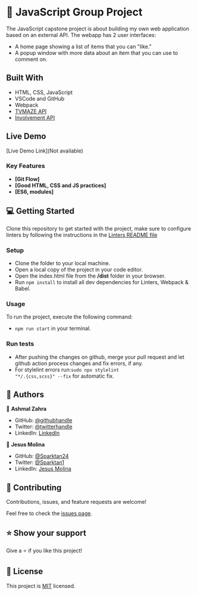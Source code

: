 <!-- PROJECT DESCRIPTION -->

# 📖 JavaScript Group Project

The JavaScript capstone project is about building my own web application based on an external API. The webapp has 2 user interfaces:

- A home page showing a list of items that you can "like."
- A popup window with more data about an item that you can use to comment on.

## Built With

- HTML, CSS, JavaScript
- VSCode and GitHub
- Webpack
- [TVMAZE API](https://www.tvmaze.com/api)
- [Involvement API](https://www.notion.so/Involvement-API-869e60b5ad104603aa6db59e08150270)

## Live Demo

[Live Demo Link](Not available)

<!-- Features -->

### Key Features

- **[Git Flow]**
- **[Good HTML, CSS and JS practices]**
- **[ES6, modules]**

<!-- GETTING STARTED -->

## 💻 Getting Started

Clone this repository to get started with the project, make sure to configure linters by following the instructions in the [Linters README file](https://github.com/microverseinc/linters-config/blob/master/README.md)

### Setup

- Clone the folder to your local machine.
- Open a local copy of the project in your code editor.
- Open the index.html file from the **/dist** folder in your browser.
- Run <code>npm install</code> to install all dev dependencies for Linters, Webpack & Babel.

### Usage

To run the project, execute the following command:

- <code>npm run start</code> in your terminal.

### Run tests

- After pushing the changes on github, merge your pull request and let github action process changes and fix errors, if any.
- For stylelint errors run:<code>sudo npx stylelint "\*_/_.{css,scss}" --fix</code> for automatic fix.

<!-- AUTHORS -->

## 👥 Authors

👤 **Ashmal Zahra**

- GitHub: [@githubhandle](https://github.com/ashmalzahra)
- Twitter: [@twitterhandle](https://twitter.com/AshmalZahraa)
- LinkedIn: [LinkedIn](https://www.linkedin.com/in/ashmal-zahra-35bb09242/)

👤 **Jesus Molina**

- GitHub: [@Sparktan24](https://github.com/Sparktan24)
- Twitter: [@Sparktan1](https://twitter.com/Sparktan1)
- LinkedIn: [Jesus Molina](https://www.linkedin.com/in/jesus-molina-2b104424a/)

<!-- CONTRIBUTING -->

## 🤝 Contributing

Contributions, issues, and feature requests are welcome!

Feel free to check the [issues page](https://github.com/ashmalzahra/group-capstone-project/issues).

<!-- SUPPORT -->

## ⭐️ Show your support

Give a ⭐️ if you like this project!

<!-- LICENSE -->

## 📝 License

This project is [MIT](https://choosealicense.com/licenses/mit/) licensed.
